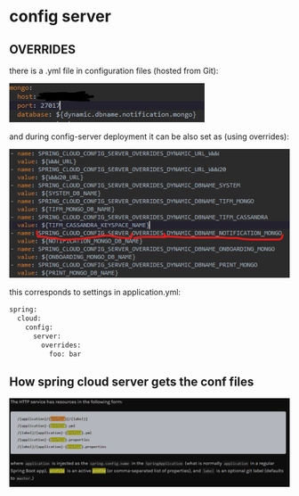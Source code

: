 # config server

## OVERRIDES

there is a .yml file in configuration files \(hosted from Git\):

![](../../../.gitbook/assets/image-8.png)

and during config-server deployment it can be also set as \(using overrides\):

![](../../../.gitbook/assets/image-12.png)

this corresponds to settings in application.yml:

```text
spring:
  cloud:
    config:
      server:
        overrides:
          foo: bar
```

## How spring cloud server gets the conf files 

![](../../../.gitbook/assets/image%20%286%29.png)

